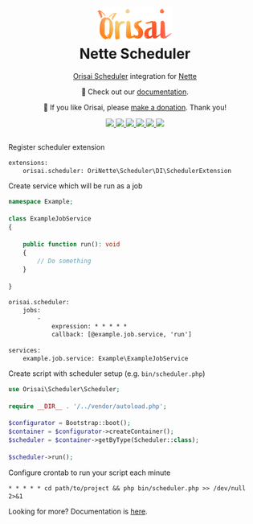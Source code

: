 <h1 align="center">
	<img src="https://github.com/orisai/.github/blob/main/images/repo_title.png?raw=true" alt="Orisai"/>
	<br/>
	Nette Scheduler
</h1>

<p align="center">
	<a href="https://github.com/orisai/scheduler">Orisai Scheduler</a> integration for <a href="https://nette.org">Nette</a>
</p>

<p align="center">
	📄 Check out our <a href="docs/README.md">documentation</a>.
</p>

<p align="center">
	💸 If you like Orisai, please <a href="https://orisai.dev/sponsor">make a donation</a>. Thank you!
</p>

<p align="center">
	<a href="https://github.com/orisai/nette-scheduler/actions?query=workflow%3ACI">
		<img src="https://github.com/orisai/nette-scheduler/workflows/CI/badge.svg">
	</a>
	<a href="https://coveralls.io/r/orisai/nette-scheduler">
		<img src="https://badgen.net/coveralls/c/github/orisai/nette-scheduler/v1.x?cache=300">
	</a>
	<a href="https://dashboard.stryker-mutator.io/reports/github.com/orisai/nette-scheduler/v1.x">
		<img src="https://badge.stryker-mutator.io/github.com/orisai/nette-scheduler/v1.x">
	</a>
	<a href="https://packagist.org/packages/orisai/nette-scheduler">
		<img src="https://badgen.net/packagist/dt/orisai/nette-scheduler?cache=3600">
	</a>
	<a href="https://packagist.org/packages/orisai/nette-scheduler">
		<img src="https://badgen.net/packagist/v/orisai/nette-scheduler?cache=3600">
	</a>
	<a href="https://choosealicense.com/licenses/mpl-2.0/">
		<img src="https://badgen.net/badge/license/MPL-2.0/blue?cache=3600">
	</a>
<p>

##

Register scheduler extension

```neon
extensions:
	orisai.scheduler: OriNette\Scheduler\DI\SchedulerExtension
```

Create service which will be run as a job

```php
namespace Example;

class ExampleJobService
{

	public function run(): void
	{
		// Do something
	}

}
```

```neon
orisai.scheduler:
	jobs:
		-
			expression: * * * * *
			callback: [@example.job.service, 'run']

services:
	example.job.service: Example\ExampleJobService
```

Create script with scheduler setup (e.g. `bin/scheduler.php`)

```php
use Orisai\Scheduler\Scheduler;

require __DIR__ . '/../vendor/autoload.php';

$configurator = Bootstrap::boot();
$container = $configurator->createContainer();
$scheduler = $container->getByType(Scheduler::class);

$scheduler->run();
```

Configure crontab to run your script each minute

```
* * * * * cd path/to/project && php bin/scheduler.php >> /dev/null 2>&1
```

Looking for more? Documentation is [here](docs/README.md).
